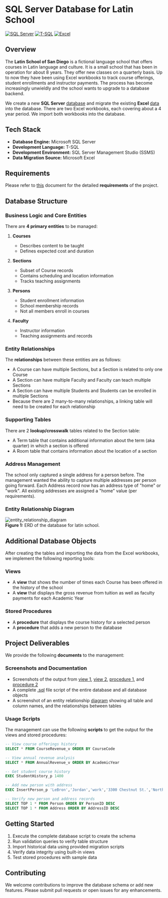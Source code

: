 # SQL Server Database for Latin School

[![SQL Server](https://img.shields.io/badge/SQL%20Server-2019-CC2927?logo=microsoft-sql-server&logoColor=white)](https://www.microsoft.com/sql-server)
[![T-SQL](https://img.shields.io/badge/T--SQL-Latest-blue)](https://docs.microsoft.com/sql)
[![Excel](https://img.shields.io/badge/Excel-Compatible-217346?logo=microsoft-excel&logoColor=white)](https://products.office.com/excel)

## Overview

The **Latin School of San Diego** is a fictional language school that offers courses in Latin language and culture. It is a small school that has been in operation for about 8 years. They offer new classes on a quarterly basis. Up to now they have been using Excel workbooks to track course offerings, student enrollments and instructor payments. The process has become increasingly unwieldly and the school wants to upgrade to a database backend.

We create a new **SQL Server** [database](https://github.com/nabilshadman/sql-server-database-latin-school/blob/main/sql_server_database/sql_server_database_script.sql) and migrate the existing **Excel** [data](https://github.com/nabilshadman/sql-server-database-latin-school/tree/main/latin_school_data) into the database. There are two Excel workbooks, each covering about a 4 year period. We import both workbooks into the database.

## Tech Stack

- **Database Engine:** Microsoft SQL Server
- **Development Language:** T-SQL
- **Development Environment:** SQL Server Management Studio (SSMS)
- **Data Migration Source:** Microsoft Excel

## Requirements

Please refer to [this](https://github.com/nabilshadman/sql-server-database-latin-school/blob/main/requirements/project_requirements.pdf) document for the detailed **requirements** of the project.

## Database Structure

### Business Logic and Core Entities

There are **4 primary entities** to be managed:

1. **Courses**
   - Describes content to be taught
   - Defines expected cost and duration
   
2. **Sections**
   - Subset of Course records
   - Contains scheduling and location information
   - Tracks teaching assignments

3. **Persons**
   - Student enrollment information
   - School membership records
   - Not all members enroll in courses

4. **Faculty**
   - Instructor information
   - Teaching assignments and records

### Entity Relationships

The **relationships** between these entities are as follows:
- A Course can have multiple Sections, but a Section is related to only one Course
- A Section can have multiple Faculty and Faculty can teach multiple Sections
- A Section can have multiple Students and Students can be enrolled in multiple Sections
- Because there are 2 many-to-many relationships, a linking table will need to be created for each relationship

### Supporting Tables

There are 2 **lookup/crosswalk** tables related to the Section table:
- A Term table that contains additional information about the term (aka quarter) in which a section is offered
- A Room table that contains information about the location of a section

### Address Management

The school only captured a single address for a person before. The management wanted the ability to capture multiple addresses per person going forward. Each Address record now has an address type of "home" or "work". All existing addresses are assigned a "home" value (per requirements).

### Entity Relationship Diagram

![entity_relationship_diagram](https://github.com/nabilshadman/sql-server-database-latin-school/assets/13073461/b6f69009-ec3e-4bdc-a716-d0a4694ef2b5)  
**Figure 1:** ERD of the database for latin school.

## Additional Database Objects

After creating the tables and importing the data from the Excel workbooks, we implement the following reporting tools:

### Views
- A **view** that shows the number of times each Course has been offered in the history of the school
- A **view** that displays the gross revenue from tuition as well as faculty payments for each Academic Year

### Stored Procedures
- A **procedure** that displays the course history for a selected person
- A **procedure** that adds a new person to the database

## Project Deliverables

We provide the following **documents** to the management:

### Screenshots and Documentation
- Screenshots of the output from [view 1](https://github.com/nabilshadman/sql-server-database-latin-school/blob/main/sql_server_database/view_1.jpg), [view 2](https://github.com/nabilshadman/sql-server-database-latin-school/blob/main/sql_server_database/view_2.jpg), [procedure 1](https://github.com/nabilshadman/sql-server-database-latin-school/blob/main/sql_server_database/procedure_1.jpg), and [procedure 2](https://github.com/nabilshadman/sql-server-database-latin-school/blob/main/sql_server_database/procedure_2.jpg)
- A complete [.sql](https://github.com/nabilshadman/sql-server-database-latin-school/blob/main/sql_server_database/sql_server_database_script.sql) file script of the entire database and all database objects
- A screenshot of an entity relationship [diagram](https://github.com/nabilshadman/sql-server-database-latin-school/blob/main/sql_server_database/entity_relationship_diagram.jpg) showing all table and column names, and the relationships between tables

### Usage Scripts

The management can use the following **scripts** to get the output for the views and stored procedures:

```sql
-- View course offerings history
SELECT * FROM CourseRevenue_v ORDER BY CourseCode

-- View annual revenue analysis
SELECT * FROM AnnualRevenue_v ORDER BY AcademicYear

-- Get student course history
EXEC StudentHistory_p 1400

-- Add new person with address
EXEC InsertPerson_p 'LeBron','Jordan','work','3300 Chestnut St.','North Pole'

-- Verify new person and address records
SELECT TOP 1 * FROM Person ORDER BY PersonID DESC
SELECT TOP 1 * FROM Address ORDER BY AddressID DESC
```

## Getting Started

1. Execute the complete database script to create the schema
2. Run validation queries to verify table structure
3. Import historical data using provided migration scripts
4. Verify data integrity using built-in views
5. Test stored procedures with sample data

## Contributing

We welcome contributions to improve the database schema or add new features. Please submit pull requests or open issues for any enhancements.  
